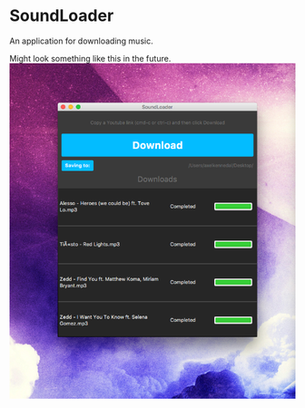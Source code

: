 # SoundLoader
An application for downloading music.

Might look something like this in the future.
![UI Sketch](Screenshot.png?raw=true)

